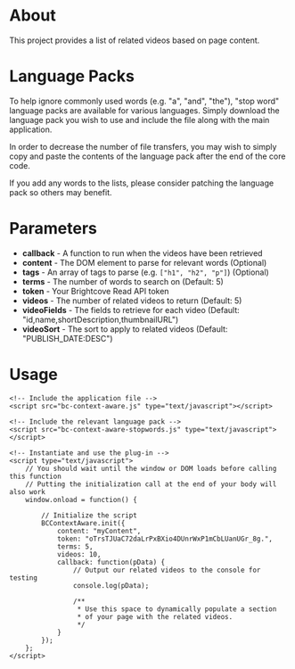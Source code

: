 About
=====

This project provides a list of related videos based on page content.

Language Packs
==============

To help ignore commonly used words (e.g. "a", "and", "the"), "stop word"
language packs are available for various languages. Simply download the
language pack you wish to use and include the file along with the main
application.

In order to decrease the number of file transfers, you may wish to simply
copy and paste the contents of the language pack after the end of the
core code.

If you add any words to the lists, please consider patching the language
pack so others may benefit.

Parameters
==========

 * __callback__ - A function to run when the videos have been retrieved
 * __content__ - The DOM element to parse for relevant words (Optional)
 * __tags__ - An array of tags to parse (e.g. `["h1", "h2", "p"]`) (Optional)
 * __terms__ - The number of words to search on (Default: 5)
 * __token__ - Your Brightcove Read API token
 * __videos__ - The number of related videos to return (Default: 5)
 * __videoFields__ - The fields to retrieve for each video (Default: "id,name,shortDescription,thumbnailURL")
 * __videoSort__ - The sort to apply to related videos (Default: "PUBLISH_DATE:DESC")

Usage
=====

	<!-- Include the application file -->
	<script src="bc-context-aware.js" type="text/javascript"></script>
	
	<!-- Include the relevant language pack -->
	<script src="bc-context-aware-stopwords.js" type="text/javascript"></script>
	
	<!-- Instantiate and use the plug-in -->
	<script type="text/javascript">
		// You should wait until the window or DOM loads before calling this function
		// Putting the initialization call at the end of your body will also work
		window.onload = function() {
		
			// Initialize the script
			BCContextAware.init({
				content: "myContent",
				token: "oTrsTJUaC72daLrPxBXio4DUnrWxP1mCbLUanUGr_8g.",
				terms: 5,
				videos: 10,
				callback: function(pData) {
					// Output our related videos to the console for testing
					console.log(pData);
					
					/**
					 * Use this space to dynamically populate a section
					 * of your page with the related videos.
					 */
				}
			});
		};
	</script>